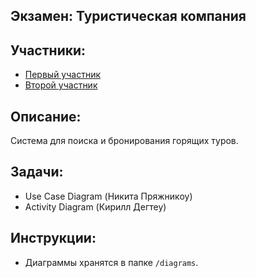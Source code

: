 ## Экзамен: Туристическая компания

## Участники:
- [Первый участник](https://github.com/AleksGordiy)
- [Второй участник](https://github.com/absaiz228)

## Описание:
Система для поиска и бронирования горящих туров.

## Задачи:
- Use Case Diagram (Никита Пряжникоу)
- Activity Diagram (Кирилл Дегтеу)

## Инструкции:
- Диаграммы хранятся в папке `/diagrams`.
